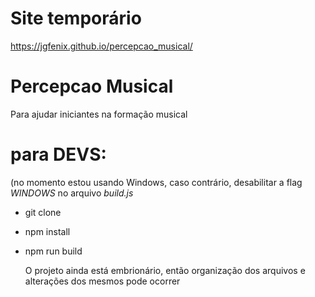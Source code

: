 # Site temporário
https://jgfenix.github.io/percepcao_musical/

# Percepcao Musical
Para ajudar iniciantes na formação musical

# para DEVS:
(no momento estou usando Windows, caso contrário, desabilitar a flag *WINDOWS* no arquivo *build.js*
- git clone
- npm install
- npm run build

  O projeto ainda está embrionário, então organização dos arquivos e alterações dos mesmos pode ocorrer
